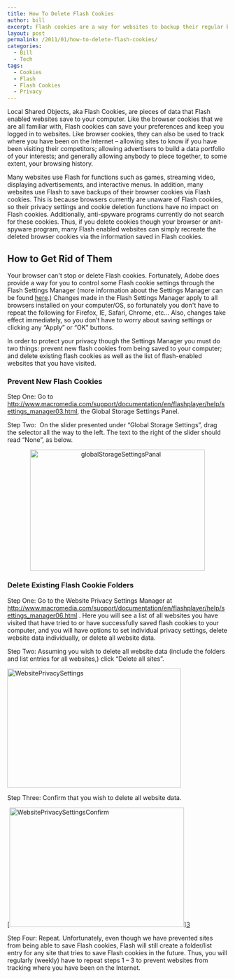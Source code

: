 ```yaml
---
title: How To Delete Flash Cookies
author: bill
excerpt: Flash cookies are a way for websites to backup their regular browser cookies and for trackers to piece together your browsing history. This entry describes how to prevent Flash from saving cookies, and how to delete existing cookies.
layout: post
permalink: /2011/01/how-to-delete-flash-cookies/
categories:
  - Bill
  - Tech
tags:
  - Cookies
  - Flash
  - Flash Cookies
  - Privacy
---
```

Local Shared Objects, aka Flash Cookies, are pieces of data that Flash enabled websites save to your computer. Like the browser cookies that we are all familiar with, Flash cookies can save your preferences and keep you logged in to websites. Like browser cookies, they can also be used to track where you have been on the Internet &#8211; allowing sites to know if you have been visiting their competitors; allowing advertisers to build a data portfolio of your interests; and generally allowing anybody to piece together, to some extent, your browsing history.

Many websites use Flash for functions such as games, streaming video, displaying advertisements, and interactive menus. In addition, many websites use Flash to save backups of their browser cookies via Flash cookies. This is because browsers currently are unaware of Flash cookies, so their privacy settings and cookie deletion functions have no impact on Flash cookies. Additionally, anti-spyware programs currently do not search for these cookies. Thus, if you delete cookies though your browser or anit-spyware program, many Flash enabled websites can simply recreate the deleted browser cookies via the information saved in Flash cookies.

## How to Get Rid of Them

Your browser can't stop or delete Flash cookies. Fortunately, Adobe does provide a way for you to control some Flash cookie settings through the Flash Settings Manager (more information about the Settings Manager can be found <a href="http://www.macromedia.com/support/documentation/en/flashplayer/help/settings_manager.html" target="_blank">here</a>.) Changes made in the Flash Settings Manager apply to all browsers installed on your computer/OS, so fortunately you don't have to repeat the following for Firefox, IE, Safari, Chrome, etc… Also, changes take effect immediately, so you don&#8217;t have to worry about saving settings or clicking any &#8220;Apply&#8221; or &#8220;OK&#8221; buttons.

In order to protect your privacy though the Settings Manager you must do two things: prevent new flash cookies from being saved to your computer; and delete existing flash cookies as well as the list of flash-enabled websites that you have visited.

### Prevent New Flash Cookies

Step One: Go to <http://www.macromedia.com/support/documentation/en/flashplayer/help/settings_manager03.html>, the Global Storage Settings Panel.

Step Two:  On the slider presented under “Global Storage Settings”, drag the selector all the way to the left. The text to the right of the slider should read “None”, as below.

<p style="text-align: center;">
  <a href="http://wbushey.nfshost.com/wp-content/uploads/globalStorageSettingsPanal.gif"><a href="http://wbushey.nfshost.com/wp-content/uploads/globalStorageSettingsPanal.gif"><img class="aligncenter size-full wp-image-389" alt="globalStorageSettingsPanal" src="http://wbushey.nfshost.com/wp-content/uploads/globalStorageSettingsPanal.gif" width="400" height="277" /></a></a>
</p>

### Delete Existing Flash Cookie Folders

Step One: Go to the Website Privacy Settings Manager at <http://www.macromedia.com/support/documentation/en/flashplayer/help/settings_manager06.html> . Here you will see a list of all websites you have visited that have tried to or have successfully saved flash cookies to your computer, and you will have options to set individual privacy settings, delete website data individually, or delete all website data.

Step Two: Assuming you wish to delete all website data (include the folders and list entries for all websites,) click “Delete all sites”.

[<img class="aligncenter size-full wp-image-391" alt="WebsitePrivacySettings" src="http://wbushey.nfshost.com/wp-content/uploads/WebsitePrivacySettings.gif" width="397" height="273" />][1]

Step Three: Confirm that you wish to delete all website data.

[[<img class="aligncenter size-full wp-image-392" alt="WebsitePrivacySettingsConfirm" src="http://wbushey.nfshost.com/wp-content/uploads/WebsitePrivacySettingsConfirm.gif" width="399" height="273" />][2]][3]

Step Four: Repeat. Unfortunately, even though we have prevented sites from being able to save Flash cookies, Flash will still create a folder/list entry for any site that tries to save Flash cookies in the future. Thus, you will regularly (weekly) have to repeat steps 1 – 3 to prevent websites from tracking where you have been on the Internet.

 [1]: http://wbushey.nfshost.com/wp-content/uploads/WebsitePrivacySettings.gif
 [2]: http://wbushey.nfshost.com/wp-content/uploads/WebsitePrivacySettingsConfirm.gif
 [3]: http://www.wbushey.com/wp-content/uploads/2011/01/WebsitePrivacySettingsConfirm.gif